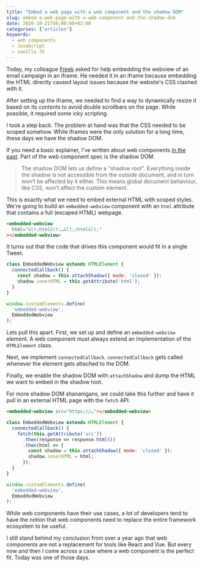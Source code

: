 ```yaml
---
title: "Embed a web page with a web component and the shadow DOM"
slug: embed-a-web-page-with-a-web-component-and-the-shadow-dom
date: 2020-10-21T08:00:00+02:00
categories: ["articles"]
keywords:
  - web components
  - JavaScript
  - vanilla JS
---
```


Today, my colleague [Freek](https://freek.dev) asked for help embedding the webview of an email campaign in an iframe. He needed it in an iframe because embedding the HTML directly caused layout issues because the website's CSS clashed with it.

After setting up the iframe, we needed to find a way to dynamically resize it based on its contents to avoid double scrollbars on the page. While possible, it required some icky scripting.

I took a step back. The problem at hand was that the CSS needed to be scoped somehow. While iframes were the only solution for a long time, these days we have the shadow DOM.

<!--more-->

If you need a basic explainer, I've written about web components [in the past](https://sebastiandedeyne.com/web-components). Part of the web component spec is the shadow DOM.

> The shadow DOM lets us define a "shadow root". Everything inside the shadow is not accessible from the outside document, and in turn won’t be affected by it either. This means global document behaviour, like CSS, won’t affect the custom element.

This is exactly what we need to embed external HTML with scoped styles. We're going to build an `embedded-webview` component with an `html` attribute that contains a full (escaped HTML) webpage.

```html
<embedded-webview
  html="&lt;html&lt;…&lt;/html&lt;"
></embedded-webview>
```

It turns out that the code that drives this component would fit in a single Tweet.

```js
class EmbeddedWebview extends HTMLElement {
  connectedCallback() {
    const shadow = this.attachShadow({ mode: 'closed' });
    shadow.innerHTML = this.getAttribute('html');
  }
}

window.customElements.define(
  'embedded-webview',
  EmbeddedWebview
);
```

Lets pull this apart. First, we set up and define an `embedded-webview` element. A web component must always extend an implementation of the `HTMLElement` class.

Next, we implement `connectedCallback`. `connectedCallback` gets called whenever the element gets attached to the DOM.

Finally, we enable the shadow DOM with `attachShadow` and dump the HTML we want to embed in the shadow root.

For more shadow DOM shananigans, we could take this further and have it pull in an external HTML page with the `fetch` API.

```html
<embedded-webview src="https://…"></embedded-webview>
```

```js
class EmbeddedWebview extends HTMLElement {
  connectedCallback() {
    fetch(this.getAttribute('src'))
      .then(response => response.html())
      .then(html => {
        const shadow = this.attachShadow({ mode: 'closed' });
        shadow.innerHTML = html;
      });
  }
}

window.customElements.define(
  'embedded-webview',
  EmbeddedWebview
);
```

While web components have their use cases, a lot of developers tend to have the notion that web components need to replace the entire framework ecosystem to be useful.

I still stand behind my conclusion from over a year ago that web components are not a replacement for tools like React and Vue. But every now and then I come across a case where a web component is the perfect fit. Today was one of those days.

